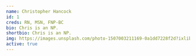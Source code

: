```yaml
---
name: Christopher Hancock
id: 1
creds: RN, MSN, FNP-BC
bio: Chris is an NP.
shortbio: Chris is an NP.
img: https://images.unsplash.com/photo-1507003211169-0a1dd7228f2d?ixlib=rb-1.2.1&ixid=MnwxMjA3fDB8MHxwaG90by1wYWdlfHx8fGVufDB8fHx8&auto=format&fit=crop&w=1287&q=80
active: true
---
```


